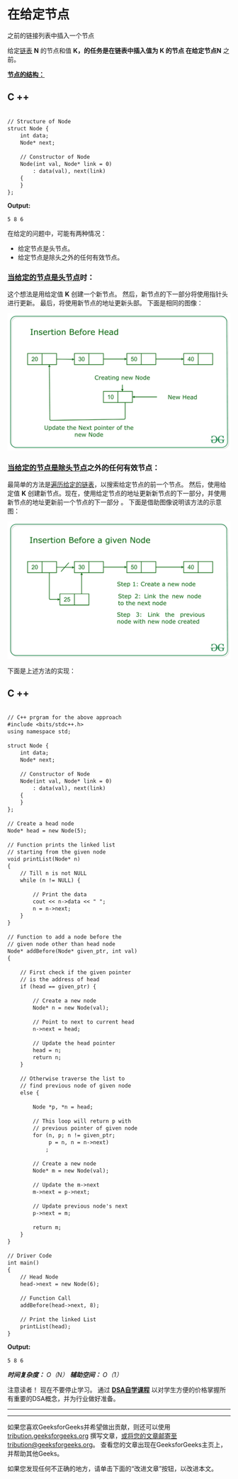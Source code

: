 # 在给定节点

之前的链接列表中插入一个节点

给定[链表](https://www.geeksforgeeks.org/data-structures/linked-list/) **N** 的节点和值 **K，**的任务是在链表中插入值为 **K** 的节点 在给定**节点N** 之前。

**<u>节点的结构：</u>**

## C ++

```

// Structure of Node 
struct Node { 
    int data; 
    Node* next; 

    // Constructor of Node 
    Node(int val, Node* link = 0) 
        : data(val), next(link) 
    { 
    } 
}; 

```

**Output:**

```
5 8 6

```

在给定的问题中，可能有两种情况：

*   给定节点是头节点。
*   给定节点是除头之外的任何有效节点。

### <u>当给定的节点是头节点</u>时：

这个想法是用给定值 **K** 创建一个新节点。 然后，新节点的下一部分将使用指针头进行更新。 最后，将使用新节点的地址更新头部。 下面是相同的图像：

[![](img/9a18678fcc6c9fc0dbf99eb7da8860c2.png)](https://media.geeksforgeeks.org/wp-content/uploads/20200822120219/ibhll.jpg)

### <u>当给定的节点是除头节点</u>之外的任何有效节点：

最简单的方法是[遍历给定的链表](https://www.geeksforgeeks.org/recursive-insertion-and-traversal-linked-list/)，以搜索给定节点的前一个节点。 然后，使用给定值 **K** 创建新节点。现在，使用给定节点的地址更新新节点的下一部分，并使用新节点的地址更新前一个节点的下一部分 。 下面是借助图像说明该方法的示意图：

[![](img/82b854b82d4bcd0104c2f5c6e7f896bd.png)](https://media.geeksforgeeks.org/wp-content/uploads/20200822122044/ibhll.jpg)

下面是上述方法的实现：

## C ++

```

// C++ prgram for the above approach 
#include <bits/stdc++.h> 
using namespace std; 

struct Node { 
    int data; 
    Node* next; 

    // Constructor of Node 
    Node(int val, Node* link = 0) 
        : data(val), next(link) 
    { 
    } 
}; 

// Create a head node 
Node* head = new Node(5); 

// Function prints the linked list 
// starting from the given node 
void printList(Node* n) 
{ 
    // Till n is not NULL 
    while (n != NULL) { 

        // Print the data 
        cout << n->data << " "; 
        n = n->next; 
    } 
} 

// Function to add a node before the 
// given node other than head node 
Node* addBefore(Node* given_ptr, int val) 
{ 

    // First check if the given pointer 
    // is the address of head 
    if (head == given_ptr) { 

        // Create a new node 
        Node* n = new Node(val); 

        // Point to next to current head 
        n->next = head; 

        // Update the head pointer 
        head = n; 
        return n; 
    } 

    // Otherwise traverse the list to 
    // find previous node of given node 
    else { 

        Node *p, *n = head; 

        // This loop will return p with 
        // previous pointer of given node 
        for (n, p; n != given_ptr; 
             p = n, n = n->next) 
            ; 

        // Create a new node 
        Node* m = new Node(val); 

        // Update the m->next 
        m->next = p->next; 

        // Update previous node's next 
        p->next = m; 

        return m; 
    } 
} 

// Driver Code 
int main() 
{ 
    // Head Node 
    head->next = new Node(6); 

    // Function Call 
    addBefore(head->next, 8); 

    // Print the linked List 
    printList(head); 
} 

```

**Output:**

```
5 8 6

```

 ***时间复杂度：** O（N）
**辅助空间：** O（1）*

注意读者！ 现在不要停止学习。 通过 [**DSA自学课程**](https://practice.geeksforgeeks.org/courses/dsa-self-paced?utm_source=geeksforgeeks&utm_medium=article&utm_campaign=gfg_article_dsa_content_bottom) 以对学生方便的价格掌握所有重要的DSA概念，并为行业做好准备。

* * *

* * *

如果您喜欢GeeksforGeeks并希望做出贡献，则还可以使用 [tribution.geeksforgeeks.org](https://contribute.geeksforgeeks.org/) 撰写文章，或将您的文章邮寄至tribution@geeksforgeeks.org。 查看您的文章出现在GeeksforGeeks主页上，并帮助其他Geeks。

如果您发现任何不正确的地方，请单击下面的“改进文章”按钮，以改进本文。